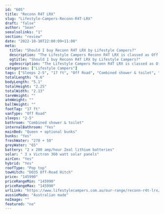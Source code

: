 ```yaml
---
id: "605"
title: "Reconn R4T LRX"
slug: "Lifestyle-Campers-Reconn-R4T-LRX"
draft: "false"
author: "Sean"
seealsolinks: "1"
section: "review"
date: "2022-10-10T22:00:09+11:00"
meta:
  title: "Should I buy Reconn R4T LRX by Lifestyle Campers?"
  description: "The Lifestyle Campers Reconn R4T LRX is classed as Off Road, and sleeps 2-5 people. It is Australian made and comes in at 17 ft. It generally has Combined shower & toilet."
  ogtitle: "Should I buy Reconn R4T LRX by Lifestyle Campers?"
  ogdescription: "The Lifestyle Campers Reconn R4T LRX is classed as Off Road, and sleeps 2-5 people. It is Australian made and comes in at 17 ft. It generally has Combined shower & toilet."
categories: ["Lifestyle Campers"]
tags: ["Sleeps 2-5", "17 ft", "Off Road", "Combined shower & toilet", "Pop top", "Over 100k"]
totalLength: "6.6"
bodyLength: "5.1"
totalHeight: "2.25"
totalWidth: "2.13"
tareWeight: ""
atmWeight: ""
ballWeight: ""
footTag: "17 ft"
vanType: "Off Road"
sleeps: "2-5"
bathroom: "Combined shower & toilet"
internalBathroom: "Yes"
mainBed: "Queen + optional bunks"
bunks: "Yes"
freshWater: "270 + 50"
greyWater: "65"
battery: "2 x 200 amp/hour Zeal lithium batteries"
solar: " 3 x Victron 360 watt solar panels"
airCon: "Yes"
hybrid: "Yes"
roofType: "Pop top"
towHitch: "DO35 Off-Road Hitch"
price: "145990"
priceRangeMin: "145990"
priceRangeMax: "145990"
urlLink: "https://www.lifestylecampers.com.au/our-range/reconn-r4t-lrx/"
aussieMade: "Australian made"
noImage: ""
featured: "no"
---
```

